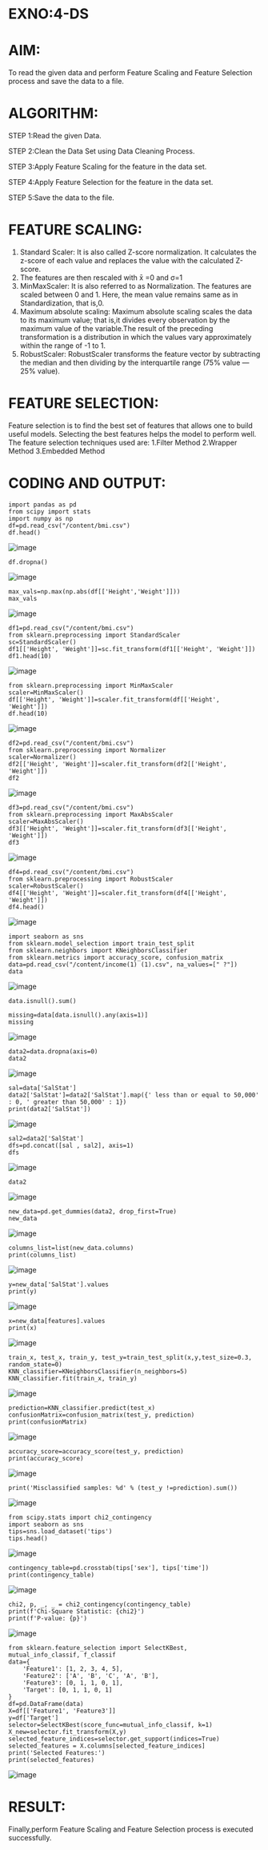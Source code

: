 # EXNO:4-DS
# AIM:
To read the given data and perform Feature Scaling and Feature Selection process and save the
data to a file.

# ALGORITHM:
STEP 1:Read the given Data.

STEP 2:Clean the Data Set using Data Cleaning Process.

STEP 3:Apply Feature Scaling for the feature in the data set.

STEP 4:Apply Feature Selection for the feature in the data set.

STEP 5:Save the data to the file.

# FEATURE SCALING:
1. Standard Scaler: It is also called Z-score normalization. It calculates the z-score of each value and replaces the value with the calculated Z-score.
2. The features are then rescaled with x̄ =0 and σ=1
3. MinMaxScaler: It is also referred to as Normalization. The features are scaled between 0 and 1. Here, the mean value remains same as in Standardization, that is,0.
4. Maximum absolute scaling: Maximum absolute scaling scales the data to its maximum value; that is,it divides every observation by the maximum value of the variable.The result of the preceding transformation is a distribution in which the values vary approximately within the range of -1 to 1.
5. RobustScaler: RobustScaler transforms the feature vector by subtracting the median and then dividing by the interquartile range (75% value — 25% value).

# FEATURE SELECTION:
Feature selection is to find the best set of features that allows one to build useful models. Selecting the best features helps the model to perform well.
The feature selection techniques used are:
1.Filter Method
2.Wrapper Method
3.Embedded Method

# CODING AND OUTPUT:
~~~
import pandas as pd
from scipy import stats
import numpy as np
df=pd.read_csv("/content/bmi.csv")
df.head()
~~~
![image](https://github.com/user-attachments/assets/39c05fab-6d7c-4cbb-8820-94c508d0f5c8)
~~~
df.dropna()
~~~
![image](https://github.com/user-attachments/assets/acd68e50-2a45-4511-b583-ab0f85751f6f)
~~~
max_vals=np.max(np.abs(df[['Height','Weight']]))
max_vals
~~~
![image](https://github.com/user-attachments/assets/b696f04e-baab-40a6-86a1-762b8ca168ab)
~~~
df1=pd.read_csv("/content/bmi.csv")
from sklearn.preprocessing import StandardScaler
sc=StandardScaler()
df1[['Height', 'Weight']]=sc.fit_transform(df1[['Height', 'Weight']])
df1.head(10)
~~~
![image](https://github.com/user-attachments/assets/2a9d36c0-0a15-4f82-bae1-f47a810332ae)
~~~
from sklearn.preprocessing import MinMaxScaler
scaler=MinMaxScaler()
df[['Height', 'Weight']]=scaler.fit_transform(df[['Height', 'Weight']])
df.head(10)
~~~
![image](https://github.com/user-attachments/assets/4ddf1c87-8dcc-435f-8ce6-883ff71928e7)
~~~
df2=pd.read_csv("/content/bmi.csv")
from sklearn.preprocessing import Normalizer
scaler=Normalizer()
df2[['Height', 'Weight']]=scaler.fit_transform(df2[['Height', 'Weight']])
df2
~~~
![image](https://github.com/user-attachments/assets/c584524e-148d-412b-ba56-d15c2ef058e0)
~~~
df3=pd.read_csv("/content/bmi.csv")
from sklearn.preprocessing import MaxAbsScaler
scaler=MaxAbsScaler()
df3[['Height', 'Weight']]=scaler.fit_transform(df3[['Height', 'Weight']])
df3
~~~
![image](https://github.com/user-attachments/assets/de7fcd30-eec6-4e5b-8637-27bfd5642ea0)
~~~
df4=pd.read_csv("/content/bmi.csv")
from sklearn.preprocessing import RobustScaler
scaler=RobustScaler()
df4[['Height', 'Weight']]=scaler.fit_transform(df4[['Height', 'Weight']])
df4.head()
~~~
![image](https://github.com/user-attachments/assets/522c6470-6bf1-4779-801d-84d335103957)
~~~
import seaborn as sns
from sklearn.model_selection import train_test_split
from sklearn.neighbors import KNeighborsClassifier
from sklearn.metrics import accuracy_score, confusion_matrix
data=pd.read_csv("/content/income(1) (1).csv", na_values=[" ?"])
data
~~~
![image](https://github.com/user-attachments/assets/d4d97e63-a355-4a6b-92b1-d1283f768fe6)
~~~
data.isnull().sum()
~~~
~~~
missing=data[data.isnull().any(axis=1)]
missing
~~~
![image](https://github.com/user-attachments/assets/befbd677-2353-444f-b8b5-b357e419dcbd)
~~~
data2=data.dropna(axis=0)
data2
~~~
![image](https://github.com/user-attachments/assets/8ca4df1e-5d77-42a6-9b08-ecc7f257c068)
~~~
sal=data['SalStat']
data2['SalStat']=data2['SalStat'].map({' less than or equal to 50,000' : 0, ' greater than 50,000' : 1})
print(data2['SalStat'])
~~~
![image](https://github.com/user-attachments/assets/7362148c-fa33-4d11-b022-01ae1078b6e1)
~~~
sal2=data2['SalStat']
dfs=pd.concat([sal , sal2], axis=1)
dfs
~~~
![image](https://github.com/user-attachments/assets/1bdcd3e8-a34a-4bfd-94ad-3d2a313dd6a8)
~~~
data2
~~~
![image](https://github.com/user-attachments/assets/d4e4da80-d96e-4f6d-af60-3b0d571c806d)
~~~
new_data=pd.get_dummies(data2, drop_first=True)
new_data
~~~
![image](https://github.com/user-attachments/assets/509c7bd1-a391-42bc-ba66-a8f1a13bd13f)
~~~
columns_list=list(new_data.columns)
print(columns_list)
~~~
![image](https://github.com/user-attachments/assets/d8627461-e051-4f2c-a9d3-8fecfd74cbb3)
~~~
y=new_data['SalStat'].values
print(y)
~~~
![image](https://github.com/user-attachments/assets/1bad9427-65a1-48f2-a9c2-f48f03215cdd)
~~~
x=new_data[features].values
print(x)
~~~
![image](https://github.com/user-attachments/assets/cc8dd6d9-90a4-4f57-a2a9-39f9e215085b)
~~~
train_x, test_x, train_y, test_y=train_test_split(x,y,test_size=0.3, random_state=0)
KNN_classifier=KNeighborsClassifier(n_neighbors=5)
KNN_classifier.fit(train_x, train_y)
~~~
![image](https://github.com/user-attachments/assets/64d10502-f031-4427-b2a2-7a6f3c7b5752)
~~~
prediction=KNN_classifier.predict(test_x)
confusionMatrix=confusion_matrix(test_y, prediction)
print(confusionMatrix)
~~~
![image](https://github.com/user-attachments/assets/c9d7ec85-154c-4001-8606-623d79d751e0)
~~~
accuracy_score=accuracy_score(test_y, prediction)
print(accuracy_score)
~~~
![image](https://github.com/user-attachments/assets/82549214-136f-43d7-a7cc-c878fd400536)
~~~
print('Misclassified samples: %d' % (test_y !=prediction).sum())
~~~
![image](https://github.com/user-attachments/assets/51ae126f-e9a5-4a21-aaa6-a6d6fb5abc03)
~~~
from scipy.stats import chi2_contingency
import seaborn as sns
tips=sns.load_dataset('tips')
tips.head()
~~~
![image](https://github.com/user-attachments/assets/b9e95592-30d3-4352-844d-c41f3e209af7)
~~~
contingency_table=pd.crosstab(tips['sex'], tips['time'])
print(contingency_table)
~~~
![image](https://github.com/user-attachments/assets/ca38d5f8-4ca8-49db-a263-1e5a4b2829a2)
~~~
chi2, p, _, _ = chi2_contingency(contingency_table)
print(f'Chi-Square Statistic: {chi2}')
print(f'P-value: {p}')
~~~
![image](https://github.com/user-attachments/assets/4a746b12-330a-47db-b0bd-75b4d8d98649)
~~~
from sklearn.feature_selection import SelectKBest, mutual_info_classif, f_classif
data={
    'Feature1': [1, 2, 3, 4, 5],
    'Feature2': ['A', 'B', 'C', 'A', 'B'],
    'Feature3': [0, 1, 1, 0, 1],
    'Target': [0, 1, 1, 0, 1]
}
df=pd.DataFrame(data)
X=df[['Feature1', 'Feature3']]
y=df['Target']
selector=SelectKBest(score_func=mutual_info_classif, k=1)
X_new=selector.fit_transform(X,y)
selected_feature_indices=selector.get_support(indices=True)
selected_features = X.columns[selected_feature_indices]
print('Selected Features:')
print(selected_features)
~~~
![image](https://github.com/user-attachments/assets/129424f0-0447-43c7-af7c-ad08823e8780)

# RESULT:
Finally,perform Feature Scaling and Feature Selection process is executed successfully.


